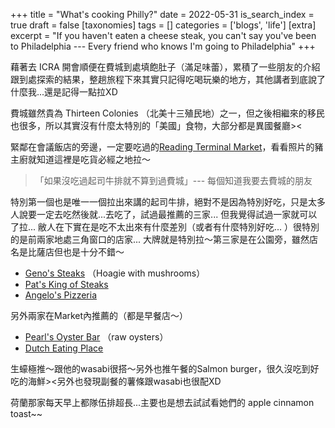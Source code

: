 +++
title = "What's cooking Philly?"
date = 2022-05-31
is_search_index = true
draft = false
[taxonomies]
tags = []
categories = ['blogs', 'life']
[extra]
excerpt = "If you haven't eaten a cheese steak, you can't say you've been to Philadelphia --- Every friend who knows I'm going to Philadelphia"
+++

藉著去 ICRA 開會順便在費城到處填飽肚子（滿足味蕾），累積了一些朋友的介紹跟到處探索的結果，整趟旅程下來其實只記得吃喝玩樂的地方，其他講者到底說了什麼我...還是記得一點拉XD

費城雖然貴為 Thirteen Colonies （北美十三殖民地）之一，但之後相繼來的移民也很多，所以其實沒有什麼太特別的「美國」食物，大部分都是異國餐廳><

緊鄰在會議飯店的旁邊，一定要吃過的[Reading Terminal Market](https://readingterminalmarket.org/)，看看照片的豬主廚就知道這裡是吃貨必經之地拉～

> 「如果沒吃過起司牛排就不算到過費城」--- 每個知道我要去費城的朋友

特別第一個也是唯一一個拉出來講的起司牛排，絕對不是因為特別好吃，只是太多人說要一定去吃然後就...去吃了，試過最推薦的三家... 但我覺得試過一家就可以了拉... 敝人在下實在是吃不太出來有什麼差別（或者有什麼特別好吃... ）很特別的是前兩家地處三角窗口的店家... 大牌就是特別拉～第三家是在公園旁，雖然店名是比薩店但也是十分不錯～
- [Geno's Steaks](https://www.genosteaks.com/) （Hoagie with mushrooms）
- [Pat's King of Steaks](https://www.patskingofsteaks.com/) 
- [Angelo's Pizzeria](https://angelospizzeriasouthphiladelphia.com/)

另外兩家在Market內推薦的（都是早餐店～）
- [Pearl's Oyster Bar](https://pearlsrtm.com/) （raw oysters）
- [Dutch Eating Place](https://dutcheatingplace.com/)

生蠔極推～跟他的wasabi很搭～另外也推午餐的Salmon burger，很久沒吃到好吃的海鮮><另外也發現副餐的薯條跟wasabi也很配XD

荷蘭那家每天早上都隊伍排超長...主要也是想去試試看她們的 apple cinnamon toast~~